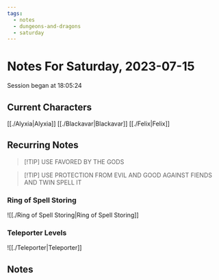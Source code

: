 ```yaml
---
tags:
  - notes
  - dungeons-and-dragons
  - saturday
---
```


# Notes For Saturday, 2023-07-15
Session began at 18:05:24
## Current Characters
[[./Alyxia|Alyxia]]
[[./Blackavar|Blackavar]]
[[./Felix|Felix]]
## Recurring Notes
>[!TIP] USE FAVORED BY THE GODS

>[!TIP] USE PROTECTION FROM EVIL AND GOOD AGAINST FIENDS AND TWIN SPELL IT

### Ring of Spell Storing
![[./Ring of Spell Storing|Ring of Spell Storing]]
### Teleporter Levels
![[./Teleporter|Teleporter]]
## Notes
